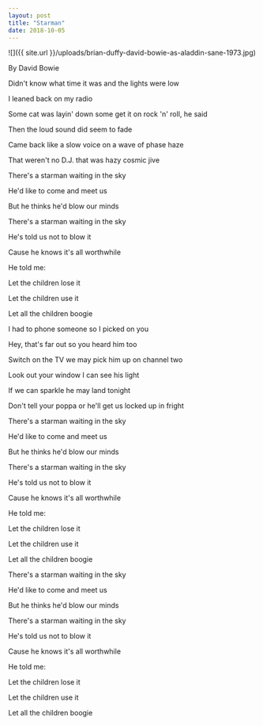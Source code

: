 ```yaml
---
layout: post
title: "Starman"
date: 2018-10-05
---
```

  ![]({{ site.url }}/uploads/brian-duffy-david-bowie-as-aladdin-sane-1973.jpg)

By David Bowie

Didn't know what time it was and the lights were low 

I leaned back on my radio

Some cat was layin' down some get it on rock 'n' roll, he said

Then the loud sound did seem to fade

Came back like a slow voice on a wave of phase haze

That weren't no D.J. that was hazy cosmic jive

There's a starman waiting in the sky

He'd like to come and meet us

But he thinks he'd blow our minds

There's a starman waiting in the sky

He's told us not to blow it

Cause he knows it's all worthwhile

He told me:

Let the children lose it

Let the children use it

Let all the children boogie

I had to phone someone so I picked on you

Hey, that's far out so you heard him too

Switch on the TV we may pick him up on channel two

Look out your window I can see his light 

If we can sparkle he may land tonight 

Don't tell your poppa or he'll get us locked up in fright

There's a starman waiting in the sky

He'd like to come and meet us

But he thinks he'd blow our minds

There's a starman waiting in the sky

He's told us not to blow it

Cause he knows it's all worthwhile

He told me:

Let the children lose it

Let the children use it

Let all the children boogie

There's a starman waiting in the sky

He'd like to come and meet us

But he thinks he'd blow our minds

There's a starman waiting in the sky

He's told us not to blow it

Cause he knows it's all worthwhile

He told me:

Let the children lose it

Let the children use it

Let all the children boogie


